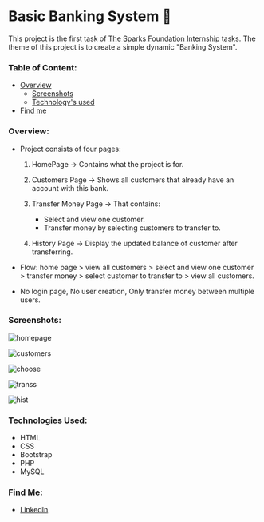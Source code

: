 # Basic Banking System :bank:
This project is the first task of [The Sparks Foundation Internship](https://www.thesparksfoundationsingapore.org/) tasks.
The theme of this project is to create a simple dynamic "Banking System". 
### Table of Content:
- [Overview](https://github.com/asmaaraafat27/Basic-Banking-System/blob/main/README.md#overview)
   - [Screenshots](https://github.com/asmaaraafat27/Basic-Banking-System/blob/main/README.md#screenshots)
   - [Technology's used](https://github.com/asmaaraafat27/Basic-Banking-System/blob/main/README.md#technologys-used)
- [Find me](https://github.com/asmaaraafat27/Basic-Banking-System/blob/main/README.md#find-me)

### Overview:
- Project consists of four pages:
     1. HomePage -> Contains what the project is for.

     2. Customers Page -> Shows all customers that already have an account with this bank.

     3. Transfer Money Page -> That contains:
         - Select and view one customer.
         - Transfer money by selecting customers to transfer to.

     4. History Page -> Display the updated balance of customer after transferring.

- Flow: home page > view all customers > select and view one customer > transfer money > select customer to transfer to > view all customers.
- No login page, No user creation, Only transfer money between multiple users.

### Screenshots:
![homepage](https://user-images.githubusercontent.com/89736386/208203087-41300538-4126-4124-9f5f-d8ad49a65711.jpg)

![customers](https://user-images.githubusercontent.com/89736386/208203114-0b392998-7b5c-4bce-a61a-ce114bcf1e8e.jpg)

![choose](https://user-images.githubusercontent.com/89736386/208754555-096f61a5-0507-446c-9391-1882d0e45302.jpg)

![transs](https://user-images.githubusercontent.com/89736386/208754653-23b6ea9c-d352-4e3a-af7c-8355428793c8.jpg)

![hist](https://user-images.githubusercontent.com/89736386/208326110-a7e8f2f0-abb0-4ba0-ba28-1a62199a0b85.jpg)

### Technologies Used:
- HTML
- CSS
- Bootstrap
- PHP
- MySQL

### Find Me:
- [LinkedIn](https://www.linkedin.com/in/asmaaraafat/)

